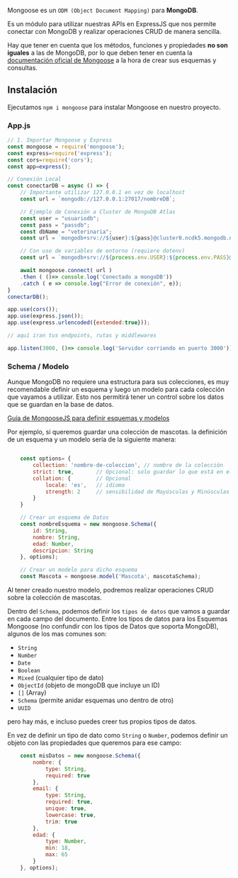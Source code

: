 Mongoose es un `ODM (Object Document Mapping)` para **MongoDB**.

Es un módulo para utilizar nuestras APIs en ExpressJS que nos permite conectar con MongoDB y realizar operaciones CRUD de manera sencilla.

Hay que tener en cuenta que los métodos, funciones y propiedades **no son iguales** a las de MongoDB, por lo que deben tener en cuenta la [documentación oficial de Mongoose](https://mongoosejs.com/docs/index.html) a la hora de crear sus esquemas y consultas.


## Instalación

Ejecutamos `npm i mongoose` para instalar Mongoose en nuestro proyecto.

### App.js

```javascript
// 1. Importar Mongoose y Express
const mongoose = require('mongoose');
const express=require('express');
const cors=require('cors');
const app=express();

// Conexión Local
const conectarDB = async () => {
    // Importante utilizar 127.0.0.1 en vez de localhost
    const url = `mongodb://127.0.0.1:27017/nombreDB`;

    // Ejemplo de Conexión a Cluster de MongoDB Atlas
    const user = "usuariodb";
    const pass = "passdb";
    const dbName = "veterinaria";
    const url = `mongodb+srv://${user}:${pass}@cluster0.ncdk5.mongodb.net/${dbName}?retryWrites=true&w=majority`;

    // Con uso de variables de entorno (requiere dotenv)
    const url = `mongodb+srv://${process.env.USER}:${process.env.PASS}@cluster0.ncdk5.mongodb.net/${process.env.DBNAME}?retryWrites=true&w=majority`;

    await mongoose.connect( url )
    .then ( ()=> console.log('Conectado a mongoDB'))
    .catch ( e => console.log("Error de conexión", e));
}
conectarDB();

app.use(cors());
app.use(express.json());
app.use(express.urlencoded({extended:true}));

// aquí iran tus endpoints, rutas y middlewares

app.listen(3000, ()=> console.log('Servidor corriendo en puerto 3000'));
```


### Schema / Modelo

Aunque MongoDB no requiere una estructura para sus colecciones, es muy recomendable definir un esquema y luego un modelo para cada colección que vayamos a utilizar. Esto nos permitirá tener un control sobre los datos que se guardan en la base de datos.

[Guía de MongooseJS para definir esquemas y modelos](https://mongoosejs.com/docs/guide.html#definition)

Por ejemplo, si queremos guardar una colección de mascotas. la definición de un esquema y un modelo sería de la siguiente manera:

```javascript

    const options= {
        collection: 'nombre-de-coleccion', // nombre de la colección
        strict: true,       // Opcional: solo guardar lo que está en el esquema
        collation: {        // Opcional
            locale: 'es',   // idioma
            strength: 2     // sensibilidad de Mayúsculas y Minúsculas
        }
    }

    // Crear un esquema de Datos
    const nombreEsquema = new mongoose.Schema({
        id: String,
        nombre: String,
        edad: Number,
        descripcion: String
    }, options);

    // Crear un modelo para dicho esquema
    const Mascota = mongoose.model('Mascota', mascotaSchema);
```

Al tener creado nuestro modelo, podremos realizar operaciones CRUD sobre la colección de mascotas.

Dentro del `Schema`, podemos definir los `tipos de datos` que vamos a guardar en cada campo del documento. Entre los tipos de datos para los Esquemas Mongoose (no confundir con los tipos de Datos que soporta MongoDB), algunos de los mas comunes son:

- `String`
- `Number`
- `Date`
- `Boolean`
- `Mixed` (cualquier tipo de dato)
- `ObjectId` (objeto de mongoDB que incluye un ID)
- `[]`  (Array)
- `Schema` (permite anidar esquemas uno dentro de otro)
- `UUID`

pero hay más, e incluso puedes creer tus propios tipos de datos.

En vez de definir un tipo de dato como `String` o `Number`, podemos definir un objeto con las propiedades que queremos para ese campo:

```javascript
    const misDatos = new mongoose.Schema({
        nombre: {
            type: String,
            required: true
        },
        email: {
            type: String,
            required: true,
            unique: true,
            lowercase: true,
            trim: true
        },
        edad: {
            type: Number,
            min: 18,
            max: 65
        }
    }, options);
```
